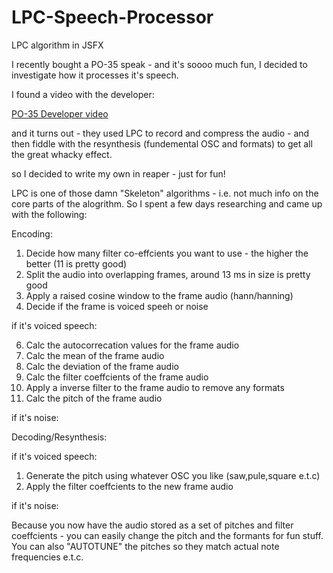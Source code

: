 # LPC-Speech-Processor
LPC algorithm in JSFX

I recently bought a PO-35 speak - and it's soooo much fun, I decided to investigate how it processes it's speech.

I found a video with the developer:

[PO-35 Developer video](https://www.youtube.com/watch?v=D730KX75kHk&list=WL&index=1)

and it turns out - they used LPC to record and compress the audio - and then fiddle with the resynthesis (fundemental OSC and formats) to get all the great whacky effect.

so I decided to write my own in reaper - just for fun!

LPC is one of those damn "Skeleton" algorithms - i.e. not much info on the core parts of the alogrithm. So I spent a few days researching and came up with the following:

Encoding:

1) Decide how many filter co-effcients you want to use - the higher the better (11 is pretty good)
2) Split the audio into overlapping frames, around 13 ms in size is pretty good
3) Apply a raised cosine window to the frame audio (hann/hanning)
4) Decide if the frame is voiced speeh or noise

if it's voiced speech:

6) Calc the autocorrecation values for the frame audio
7) Calc the mean of the frame audio
8) Calc the deviation of the frame audio
9) Calc the filter coeffcients of the frame audio
10) Apply a inverse filter to the frame audio to remove any formats
11) Calc the pitch of the frame audio
  
if it's noise:

Decoding/Resynthesis:

if it's voiced speech:

  1) Generate the pitch using whatever OSC you like (saw,pule,square e.t.c)
  2) Apply the filter coeffcients to the new frame audio

if it's noise:


Because you now have the audio stored as a set of pitches and filter coeffcients - you can easily change the pitch and the formants for fun stuff. You can also "AUTOTUNE" the pitches so they match actual note frequencies e.t.c.
